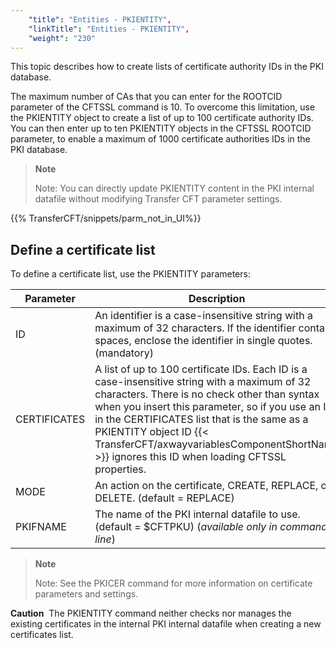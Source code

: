 ```yaml
---
    "title": "Entities - PKIENTITY",
    "linkTitle": "Entities - PKIENTITY",
    "weight": "230"
---
```

This topic describes how to create lists of certificate authority IDs in the PKI database.

The maximum number of CAs that you can enter for the ROOTCID parameter of the CFTSSL command is 10. To overcome this limitation, use the PKIENTITY object to create a list of up to 100 certificate authority IDs. You can then enter up to ten PKIENTITY objects in the CFTSSL ROOTCID parameter, to enable a maximum of 1000 certificate authorities IDs in the PKI database.

> **Note**
>
> Note: You can directly update PKIENTITY content in the PKI internal datafile without modifying Transfer CFT parameter settings.

{{% TransferCFT/snippets/parm_not_in_UI%}}

Define a certificate list
-------------------------

To define a certificate list, use the PKIENTITY parameters:


| Parameter  | Description  |
| --- | --- |
| ID | An identifier is a case-insensitive string with a maximum of 32 characters. If the identifier contains spaces, enclose the identifier in single quotes. (mandatory) |
| CERTIFICATES<br />  | A list of up to 100 certificate IDs. Each ID is a case-insensitive string with a maximum of 32 characters. There is no check other than syntax when you insert this parameter, so if you use an ID in the CERTIFICATES list that is the same as a PKIENTITY object ID {{< TransferCFT/axwayvariablesComponentShortName  >}} ignores this ID when loading CFTSSL properties.  |
| MODE | An action on the certificate, CREATE, REPLACE, or DELETE. (default = REPLACE) |
| PKIFNAME  | The name of the PKI internal datafile to use. (default = $CFTPKU) (*available only in command line*)  |


> **Note**
>
> Note: See the PKICER command for more information on certificate parameters and settings.

**Caution**  The PKIENTITY command neither checks nor manages the existing certificates in the internal PKI internal datafile when creating a new certificates list.
